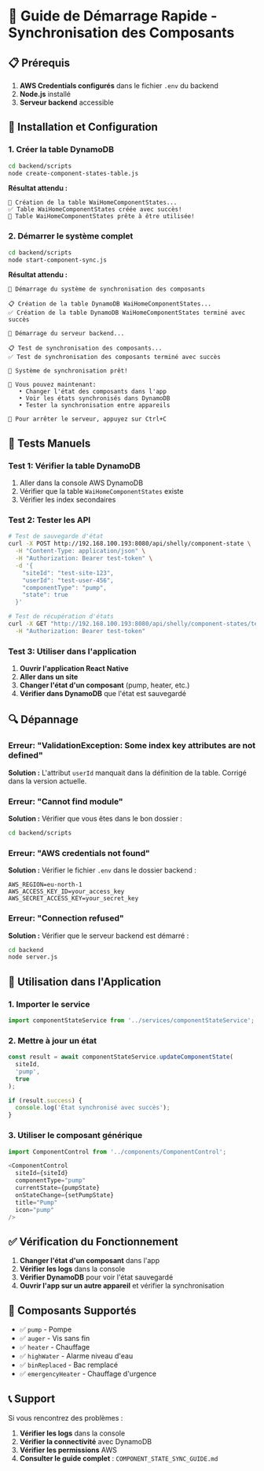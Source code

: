 # 🚀 Guide de Démarrage Rapide - Synchronisation des Composants

## 📋 Prérequis

1. **AWS Credentials configurés** dans le fichier `.env` du backend
2. **Node.js** installé
3. **Serveur backend** accessible

## 🔧 Installation et Configuration

### 1. Créer la table DynamoDB

```bash
cd backend/scripts
node create-component-states-table.js
```

**Résultat attendu :**
```
🔄 Création de la table WaiHomeComponentStates...
✅ Table WaiHomeComponentStates créée avec succès!
🎉 Table WaiHomeComponentStates prête à être utilisée!
```

### 2. Démarrer le système complet

```bash
cd backend/scripts
node start-component-sync.js
```

**Résultat attendu :**
```
🚀 Démarrage du système de synchronisation des composants

📋 Création de la table DynamoDB WaiHomeComponentStates...
✅ Création de la table DynamoDB WaiHomeComponentStates terminé avec succès

🔄 Démarrage du serveur backend...

📋 Test de synchronisation des composants...
✅ Test de synchronisation des composants terminé avec succès

🎉 Système de synchronisation prêt!

📱 Vous pouvez maintenant:
   • Changer l'état des composants dans l'app
   • Voir les états synchronisés dans DynamoDB
   • Tester la synchronisation entre appareils

🛑 Pour arrêter le serveur, appuyez sur Ctrl+C
```

## 🧪 Tests Manuels

### Test 1: Vérifier la table DynamoDB

1. Aller dans la console AWS DynamoDB
2. Vérifier que la table `WaiHomeComponentStates` existe
3. Vérifier les index secondaires

### Test 2: Tester les API

```bash
# Test de sauvegarde d'état
curl -X POST http://192.168.100.193:8080/api/shelly/component-state \
  -H "Content-Type: application/json" \
  -H "Authorization: Bearer test-token" \
  -d '{
    "siteId": "test-site-123",
    "userId": "test-user-456",
    "componentType": "pump",
    "state": true
  }'

# Test de récupération d'états
curl -X GET "http://192.168.100.193:8080/api/shelly/component-states/test-site-123?userId=test-user-456" \
  -H "Authorization: Bearer test-token"
```

### Test 3: Utiliser dans l'application

1. **Ouvrir l'application React Native**
2. **Aller dans un site**
3. **Changer l'état d'un composant** (pump, heater, etc.)
4. **Vérifier dans DynamoDB** que l'état est sauvegardé

## 🔍 Dépannage

### Erreur: "ValidationException: Some index key attributes are not defined"

**Solution :** L'attribut `userId` manquait dans la définition de la table. Corrigé dans la version actuelle.

### Erreur: "Cannot find module"

**Solution :** Vérifier que vous êtes dans le bon dossier :
```bash
cd backend/scripts
```

### Erreur: "AWS credentials not found"

**Solution :** Vérifier le fichier `.env` dans le dossier backend :
```env
AWS_REGION=eu-north-1
AWS_ACCESS_KEY_ID=your_access_key
AWS_SECRET_ACCESS_KEY=your_secret_key
```

### Erreur: "Connection refused"

**Solution :** Vérifier que le serveur backend est démarré :
```bash
cd backend
node server.js
```

## 📱 Utilisation dans l'Application

### 1. Importer le service

```typescript
import componentStateService from '../services/componentStateService';
```

### 2. Mettre à jour un état

```typescript
const result = await componentStateService.updateComponentState(
  siteId,
  'pump',
  true
);

if (result.success) {
  console.log('État synchronisé avec succès');
}
```

### 3. Utiliser le composant générique

```typescript
import ComponentControl from '../components/ComponentControl';

<ComponentControl
  siteId={siteId}
  componentType="pump"
  currentState={pumpState}
  onStateChange={setPumpState}
  title="Pump"
  icon="pump"
/>
```

## ✅ Vérification du Fonctionnement

1. **Changer l'état d'un composant** dans l'app
2. **Vérifier les logs** dans la console
3. **Vérifier DynamoDB** pour voir l'état sauvegardé
4. **Ouvrir l'app sur un autre appareil** et vérifier la synchronisation

## 🎯 Composants Supportés

- ✅ `pump` - Pompe
- ✅ `auger` - Vis sans fin
- ✅ `heater` - Chauffage
- ✅ `highWater` - Alarme niveau d'eau
- ✅ `binReplaced` - Bac remplacé
- ✅ `emergencyHeater` - Chauffage d'urgence

## 📞 Support

Si vous rencontrez des problèmes :

1. **Vérifier les logs** dans la console
2. **Vérifier la connectivité** avec DynamoDB
3. **Vérifier les permissions** AWS
4. **Consulter le guide complet** : `COMPONENT_STATE_SYNC_GUIDE.md`
